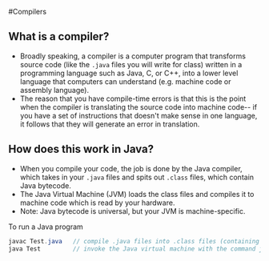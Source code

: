 #Compilers

## What is a compiler?
* Broadly speaking, a compiler is a computer program that transforms source code (like the ```.java``` files you will write for class) written in a programming language such as Java, C, or C++, into a lower level language that computers can understand (e.g. machine code or assembly language). 
* The reason that you have compile-time errors is that this is the point when the compiler is translating the source code into machine code-- if you have a set of instructions that doesn't make sense in one language, it follows that they will generate an error in translation. 

## How does this work in Java?
* When you compile your code, the job is done by the Java compiler, which takes in your ```.java``` files and spits out ```.class``` files, which contain Java bytecode. 
* The Java Virtual Machine (JVM) loads the class files and compiles it to machine code which is read by your hardware.
* Note: Java bytecode is universal, but your JVM is machine-specific.


To run a Java program
``` java
javac Test.java   // compile .java files into .class files (containing bytecode) for the JVM
java Test         // invoke the Java virtual machine with the command java
```       
